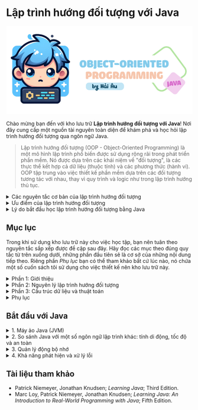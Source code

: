 # Lập trình hướng đối tượng với Java

![intro](images/logo.png)

Chào mừng bạn đến với kho lưu trữ **Lập trình hướng đối tượng với Java**! Nơi đây cung cấp một nguồn tài nguyên toàn diện để khám phá và học hỏi lập trình hướng đối tượng qua ngôn ngữ Java.

> Lập trình hướng đối tượng (OOP - Object-Oriented Programming) là một mô hình lập trình phổ biến được sử dụng rộng rãi trong phát triển phần mềm. Nó được dựa trên các khái niệm về "đối tượng", là các thực thể kết hợp cả dữ liệu (thuộc tính) và các phương thức (hành vi). OOP tập trung vào việc thiết kế phần mềm dựa trên các đối tượng tương tác với nhau, thay vì quy trình và logic như trong lập trình hướng thủ tục.

<details>

<summary> Các nguyên tắc cơ bản của lập trình hướng đối tượng</summary>
<br/>

Lập trình hướng đối tượng dựa trên 4 nguyên tắc cơ bản, đó là: Đóng gói, Kế thừa, Đa hình, và Trừu tượng hóa. Mỗi nguyên tắc này cung cấp một cách tiếp cận để giải quyết các vấn đề trong phát triển phần mềm và giúp quản lý mã nguồn một cách hiệu quả hơn.

- **Đóng gói** (Encapsulation): Đây là khái niệm che giấu chi tiết triển khai bên trong của đối tượng, ngăn người dùng trực tiếp truy cập vào dữ liệu bên trong. Đóng gói giúp bảo vệ dữ liệu và hành vi của đối tượng khỏi sự can thiệp không mong muốn và cung cấp một giao diện thống nhất để tương tác với đối tượng.

- **Kế thừa** (Inheritance): Kế thừa cho phép một lớp mới kế thừa các thuộc tính và phương thức từ một lớp đã có sẵn. Lớp mới này có thể bổ sung thêm hoặc sửa đổi các thành phần thừa kế để đáp ứng nhu cầu riêng của nó, giúp tái sử dụng và mở rộng mã nguồn một cách hiệu quả.

- **Đa hình** (Polymorphism): Đa hình là khả năng mà theo đó các lớp khác nhau có thể được sử dụng thông qua cùng một giao diện. Phương thức có thể được định nghĩa trong một lớp cơ sở và được thay thế bởi các phương thức có cùng tên trong các lớp dẫn xuất, cho phép các đối tượng được xử lý thông qua giao diện chung mà không cần biết kiểu dữ liệu cụ thể của chúng.

- **Trừu tượng hóa** (Abstraction): Trừu tượng hóa cho phép lập trình viên tập trung vào những gì một đối tượng làm mà không cần quan tâm đến cách thực hiện. Nó tạo ra một lớp cơ sở mô tả một giao diện tổng quát mà các lớp dẫn xuất sẽ thực thi, đơn giản hóa việc quản lý sự phức tạp của hệ thống.

</details>

<details>

<summary>Ưu điểm của lập trình hướng đối tượng</summary>
<br/>

Lập trình hướng đối tượng mang lại nhiều ưu điểm vượt trội trong phát triển phần mềm, giúp nó trở thành một trong những mô hình thiết kế và lập trình chính trong ngành công nghệ thông tin. Dưới đây là những ưu điểm của nó:

- **Tái sử dụng mã**: OOP cho phép lập trình viên sử dụng lại mã nguồn thông qua cơ chế kế thừa. Lớp con có thể kế thừa tính năng từ lớp cha mà không cần phải viết lại mã đó. Điều này giúp giảm bớt lượng công việc lập trình, giảm thiểu các lỗi tiềm ẩn và tăng tốc độ phát triển phần mềm.

- **Dễ dàng bảo trì và sửa lỗi**: Cấu trúc đóng gói trong OOP giúp che giấu chi tiết triển khai, chỉ cung cấp giao diện (interface) cần thiết cho người dùng. Điều này làm cho việc bảo trì và cập nhật hệ thống trở nên dễ dàng hơn, vì thay đổi bên trong một đối tượng không ảnh hưởng tới các đối tượng khác.

- **Mô hình hóa thực tiễn**: OOP cho phép lập trình viên mô hình hóa các thực thể thực tế dưới dạng đối tượng phần mềm, làm cho mã nguồn dễ hiểu và quản lý hơn. Việc sử dụng các đối tượng như là biểu diễn của dữ liệu và hành vi trong thế giới thực giúp phát triển phần mềm trở nên trực quan và gần gũi hơn với người lập trình.

- **Tính mở rộng**: Nhờ vào khả năng kế thừa và đóng gói, OOP dễ dàng mở rộng. Một lớp mới có thể được tạo ra với sự kế thừa từ một hoặc nhiều lớp đã tồn tại mà không làm ảnh hưởng tới những lớp đó. Điều này giúp hệ thống phát triển một cách linh hoạt và thích ứng với nhu cầu mới một cách nhanh chóng.

- **Tính bảo mật**: Đóng gói không chỉ giúp ẩn đi chi tiết triển khai mà còn cung cấp một lớp bảo mật. Dữ liệu bên trong một đối tượng được bảo vệ khỏi sự truy cập trực tiếp từ bên ngoài, đảm bảo tính toàn vẹn và an toàn của dữ liệu.

</details>

<details>

<summary>Lý do bắt đầu học lập trình hướng đối tượng bằng Java</summary>
<br/>

Java là một trong những ngôn ngữ lập trình phổ biến nhất được sử dụng để giảng dạy lập trình hướng đối tượng vì nhiều lý do chính đáng.

- **Java là một ngôn ngữ thuần túy hướng đối tượng**, nghĩa là mọi thứ trong Java đều là đối tượng hoặc lớp. Các khái niệm như kế thừa, đóng gói, đa hình, và trừu tượng hoàn toàn được tích hợp sẵn trong ngôn ngữ. Điều này giúp người học dễ dàng tiếp cận và thực hành các nguyên lý OOP một cách tự nhiên trong quá trình lập trình.

- **Java có cú pháp khá rõ ràng và dễ hiểu.** Cú pháp của Java dựa trên C/C++, nhưng đã loại bỏ một số tính năng phức tạp như con trỏ trực tiếp, làm cho nó trở thành ngôn ngữ lý tưởng để giảng dạy cho người mới bắt đầu. Việc loại bỏ những tính năng phức tạp này giúp người học tập trung vào việc hiểu các khái niệm cốt lõi của OOP mà không bị sa lầy vào các chi tiết khó hiểu.

- **Java là ngôn ngữ độc lập nền tảng**, có thể chạy trên bất kỳ hệ điều hành nào có máy ảo Java (JVM). Điều này có nghĩa là các chương trình Java có thể phát triển và thực thi một cách nhất quán trên các nền tảng khác nhau mà không cần thay đổi mã. Sự linh hoạt này là lý tưởng cho môi trường học tập, nơi sinh viên và giáo viên có thể sử dụng nhiều loại phần cứng và phần mềm.

</details>

## Mục lục

Trong khi sử dụng kho lưu trữ này cho việc học tập, bạn nên tuân theo nguyên tắc sắp xếp được đề cập sau đây. Hãy đọc các mục theo đúng quy tắc từ trên xuống dưới, những phần đầu tiên sẽ là cơ sở của những nội dung tiếp theo. Riêng phần *Phụ lục* bạn có thể tham khảo bất cứ lúc nào, nó chứa một số cuốn sách tôi sử dụng cho việc thiết kế nên kho lưu trữ này.<br/>

<details>
<summary>Phần 1: Giới thiệu</summary>
<br/>

- [**Bắt đầu với Java**](#bắt-đầu-với-java)
  - Máy ảo Java
  - So sánh Java với một số ngôn ngữ lập trình khác: tính di động, tốc độ và an toàn
  - Quản lý động bộ nhớ
  - Khả năng phát hiện và xử lý lỗi
- [**Introduction**](1.%20Introduction/)
  - [HelloWorld](1.%20Introduction/HelloWorld.java)
  - [HelloJava](1.%20Introduction/HelloJava.java)
  - [DataTypes](1.%20Introduction/DataTypes.java)
  - [Wrappers](1.%20Introduction/Wrappers.java)
  - [Boxing](1.%20Introduction/Boxing.java)
  - [Arrays](1.%20Introduction/Arrays.java)
  - [ArgumentPassing](1.%20Introduction/ArgumentPassing.java)
  - [MethodOverloading](1.%20Introduction/MethodOverloading.java)
  - [ObjectsInJava](1.%20Introduction/ObjectsInJava.java)
  - [ObjectCreation](1.%20Introduction/ObjectCreation.java)
  - [ObjectDestruction](1.%20Introduction/ObjectDestruction.java)
  - [ThisReference](1.%20Introduction/ThisReference.java)

</details>

<details>

<summary>Phần 2: Nguyên lý lập trình hướng đối tượng</summary>
<br/>

- [**Object-oriented Programming Principles**](2.%20Object-oriented%20Programming%20Principles/)
  - [Subclass](2.%20Object-oriented%20Programming%20Principles/Subclass.java)
  - [Casting](2.%20Object-oriented%20Programming%20Principles/Casting.java)
  - [SuperConstructor](2.%20Object-oriented%20Programming%20Principles/SuperConstructor.java)
  - [Abtract](2.%20Object-oriented%20Programming%20Principles/Abstract.java)

</details>

<details>

<summary>Phần 3: Cấu trúc dữ liệu và thuật toán</summary>
<br/>

- [**Data Structures and Algorithms**](3.%20Data%20Structures%20and%20Algorithms/)

</details>

<details>

<summary>Phụ lục</summary>
<br/>

- [**Tài liệu tham khảo**](#tài-liệu-tham-khảo)
- [**Tải xuống tài liệu tham khảo**](documents)

</details>

## Bắt đầu với Java

<details>

<summary>1. Máy ảo Java (JVM)</summary>
<br/>

Java vừa là ngôn ngữ lập trình vừa được **biên dịch** (complied) vừa được **thông dịch** (interpreted). Trong Java, mã nguồn được biên dịch thành bytecode, đó là các chỉ thị nhị phân đơn giản hoạt động như mã máy cho máy tính. Tuy nhiên, khác với C hay C++, bytecode của Java không phải là mã máy bản địa cho bất kỳ loại vi xử lý cụ thể nào mà là cho một máy ảo Java (JVM), một nền tảng chung cho mọi hệ thống.

Bytecode này sau đó được máy ảo Java thông dịch và thực thi như thể nó là mã máy bản địa. JVM hoạt động giống như một hệ điều hành thực sự trong việc quản lý bộ nhớ và xử lý các lệnh, đảm bảo an toàn và di động của mã. Mọi đặc điểm của ngôn ngữ Java đều được định nghĩa rõ ràng, không phụ thuộc vào hệ thống nền tảng cụ thể nào, giúp Java có khả năng chạy đồng nhất trên nhiều nền tảng khác nhau mà không cần chỉnh sửa mã.

JVM cung cấp một môi trường thực thi an toàn, nơi nó thực hiện các chức năng tương tự như một hệ điều hành. Nó quản lý bộ nhớ, thực thi các lệnh dựa trên ngăn xếp, và xử lý các kiểu dữ liệu nguyên thủy. Việc này giảm thiểu các rủi ro bảo mật và tăng tính ổn định của ứng dụng.

</details>

<details>

<summary>2. So sánh Java với một số ngôn ngữ lập trình khác: tính di động, tốc độ và an toàn</summary>
<br/>

Dù có vẻ ngoài tương tự như C và C++ về cú pháp, Java không phải là hậu duệ trực tiếp của C hay là phiên bản tiếp theo của C++. Java có nhiều điểm chung với các ngôn ngữ động như Smalltalk và Lisp hơn là với C. Sự giống nhau chỉ dừng lại ở cú pháp bên ngoài như sử dụng nhiều dấu ngoặc nhọn và dấu chấm phẩy. Java thừa hưởng triết lý của C về một ngôn ngữ tốt nên gọn nhẹ, dễ nhớ nhưng lại mở rộng vốn từ vựng qua các gói lớp Java.

Ngôn ngữ kịch bản như Perl, Python và Ruby rất phổ biến vì chúng phù hợp cho các ứng dụng an toàn, được kết nối mạng. Tuy nhiên, hầu hết các ngôn ngữ kịch bản không được thiết kế cho lập trình quy mô lớn nghiêm túc. Chúng thường không phù hợp cho các dự án lớn hay phức tạp vì cấu trúc chương trình lỏng lẻo và hệ thống kiểu dữ liệu đơn giản.

Java cung cấp một nền tảng an toàn để phát triển các framework cấp cao hơn và thậm chí là các ngôn ngữ khác, kết hợp sự đơn giản và tính năng của Java cho phép phát triển nhanh chóng và dễ dàng thay đổi ứng dụng. Java cũng đã học hỏi từ các tính năng của Smalltalk và cải tiến chúng, đặc biệt là trong việc sử dụng bộ kiểm tra bytecode để đảm bảo tính chính xác của mã Java biên dịch, giúp nâng cao hiệu suất và đảm bảo an toàn hơn so với Smalltalk.

Java được thiết kế để là một ngôn ngữ an toàn, không chỉ chống lại các lỗi phần mềm mà còn các vấn đề thường gặp trong thiết kế và lập trình. Java cung cấp nhiều lớp bảo vệ, từ kiểm tra an toàn của mã trước khi chạy cho đến cách thức mà trình tải lớp (class loader), một cơ chế tải bytecode của trình thông dịch Java, tạo ra một "bức tường" xung quanh các lớp không đáng tin cậy. Những tính năng này là nền tảng cho các chính sách bảo mật cấp cao, cho phép hoặc không cho phép các loại hoạt động khác nhau trên từng ứng dụng.

Java bắt đầu từ một "tấm bảng trắng" và do đó có thể tránh được những tính năng phức tạp hoặc gây tranh cãi có trong các ngôn ngữ khác. Ví dụ, Java không cho phép lập trình viên tái định nghĩa các toán tử (như + hay -), không có tiền xử lý mã nguồn như macros hay #define statements, những thứ thường được dùng trong các ngôn ngữ khác để hỗ trợ sự phụ thuộc vào nền tảng.

Java cũng cung cấp một cấu trúc gói (package) rõ ràng để tổ chức các tệp lớp, giúp trình biên dịch xử lý một số chức năng của công cụ make truyền thống một cách hiệu quả. Mọi thông tin kiểu dữ liệu đều được bảo toàn trong các lớp Java đã biên dịch, không cần tới các tệp tiêu đề nguồn thừa như trong C/C++. Điều này khiến mã Java dễ đọc và ít cần đến ngữ cảnh hơn.

Java chỉ hỗ trợ kế thừa đơn (mỗi lớp chỉ có một lớp "cha" duy nhất) nhưng cho phép kế thừa nhiều giao diện (interface). Giao diện trong Java, tương tự như lớp trừu tượng trong C++, xác định hành vi của một đối tượng mà không định nghĩa thực thi của nó. Đây là một cơ chế mạnh mẽ cho phép nhà phát triển định nghĩa một "hợp đồng" về hành vi của đối tượng mà có thể được sử dụng và tham chiếu một cách độc lập với bất kỳ thực thi đối tượng cụ thể nào.

</details>

<details>

<summary>3. Quản lý động bộ nhớ</summary>
<br/>

Java loại bỏ việc sử dụng con trỏ có thể tham chiếu tới bất kỳ khu vực bộ nhớ nào và thêm vào thu gom rác tự động cùng mảng cấp cao. Những tính năng này giúp loại bỏ nhiều vấn đề liên quan đến an toàn, khả năng chuyển đổi và tối ưu hóa mà các ngôn ngữ khác thường gặp phải. Trong Java, các đối tượng không còn được sử dụng sẽ tự động được thu hồi bộ nhớ, giảm thiểu lỗi do quản lý bộ nhớ thủ công.

Java không sử dụng con trỏ theo nghĩa truyền thống mà thay vào đó là các tham chiếu, định kiểu chặt chẽ và an toàn hơn. Các đối tượng trong Java, ngoại trừ các kiểu nguyên thủy, được truy cập qua tham chiếu. Điều này cho phép xây dựng các cấu trúc dữ liệu phức tạp một cách an toàn về kiểu dữ liệu mà không có rủi ro liên quan đến con trỏ trong C/C++.

</details>

<details>

<summary>4. Khả năng phát hiện và xử lý lỗi</summary>
<br/>

Java được thiết kế để xử lý lỗi một cách thông minh và hiệu quả, nhờ vào cơ chế quản lý ngoại lệ mạnh mẽ. Trong Java, các lỗi không chỉ được bắt và xử lý tại một nơi cụ thể trong chương trình thông qua khối mã "catch", mà còn được đóng gói thành các đối tượng ngoại lệ. Mỗi đối tượng này mang thông tin về nguyên nhân gây ra lỗi, giúp lập trình viên dễ dàng hiểu và xử lý lỗi một cách chính xác. Trình biên dịch Java đòi hỏi phương thức phải tuyên bố các ngoại lệ mà nó có thể phát sinh, hoặc là phải tự xử lý chúng ngay lập tức. Điều này giúp đưa thông tin lỗi lên cùng mức độ quan trọng với các thông tin khác như kiểu dữ liệu trả về hay tham số của phương thức. Qua đó, khi lập trình, bạn có thể dự đoán và chuẩn bị sẵn sàng cho các tình huống có thể xảy ra, đảm bảo rằng ứng dụng của bạn sẽ hoạt động ổn định và an toàn hơn.

</details>

## Tài liệu tham khảo

- Patrick Niemeyer, Jonathan Knudsen; *Learning Java*; Third Edition.
- Marc Loy, Patrick Niemeyer, Jonathan Knudsen; *Learning Java: An Introduction to Real-World Programming with Java*; Fifth Edition.
